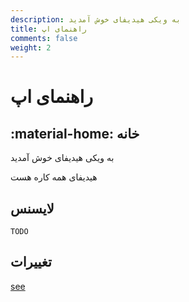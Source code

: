 ```yaml
---
description: به ویکی هیدیفای خوش آمدید
title: راهنمای اپ
comments: false
weight: 2
---
```

# راهنمای اپ
## :material-home: خانه

به ویکی هیدیفای خوش آمدید

هیدیفای همه کاره هست

## لایسنس

```
TODO
```

## تغییرات

[see](changelog.md)